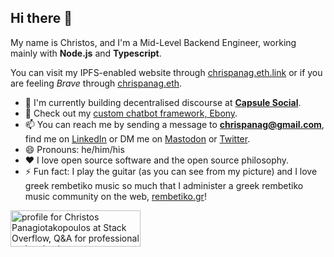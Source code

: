 ## Hi there 👋

My name is Christos, and I'm a Mid-Level Backend Engineer, working mainly with **Node.js** and **Typescript**. 

You can visit my IPFS-enabled website through [chrispanag.eth.link](https://chrispanag.eth.link) or if you are feeling *Brave* through [chrispanag.eth](https://chrispanag.eth).

- 💊  I'm currently building decentralised discourse at [**Capsule Social**](https://capsule.social).
- 🔭  Check out my [custom chatbot framework, Ebony](https://github.com/chrispanag/ebony).
- 📫  You can reach me by sending a message to **chrispanag@gmail.com**, find me on [LinkedIn](https://www.linkedin.com/in/chrispanag/) or DM me on <a rel="me" href="https://fosstodon.org/@chrispanag">Mastodon</a> or <a rel="me" href="https://twitter.com/chrispanag">Twitter</a>.
- 😄  Pronouns: he/him/his
- ❤️  I love open source software and the open source philosophy.
- ⚡  Fun fact: I play the guitar (as you can see from my picture) and I love greek rembetiko music so much that I administer a greek rembetiko music community on the web, [rembetiko.gr](https://rembetiko.gr)!

<a href="https://stackoverflow.com/users/6141173/christos-panagiotakopoulos"><img src="https://stackoverflow.com/users/flair/6141173.png?theme=clean" width="208" height="58" alt="profile for Christos Panagiotakopoulos at Stack Overflow, Q&amp;A for professional and enthusiast programmers" title="profile for Christos Panagiotakopoulos at Stack Overflow, Q&amp;A for professional and enthusiast programmers"></a>
